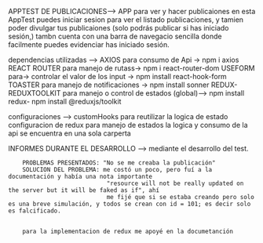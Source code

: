 APPTEST DE PUBLICACIONES-->  APP para ver y hacer publicaiones en esta AppTest puedes iniciar sesion para ver el listado publicaciones,   y                            tamien poder divulgar tus publicaiones (solo podrás publicar si has iniciado sesión,)
                             tambn cuenta con una barra de navegacio sencilla donde facilmente puedes evidenciar has iniciado sesión.


dependencias utilizadas --> AXIOS para consumo de Api -> npm i axios
                            REACT ROUTER para manejo de rutass-> npm i react-router-dom
                            USEFORM para-> controlar el valor de los input -> npm install react-hook-form
                            TOASTER para manejo de notificaciones -> npm install sonner 
                            REDUX- REDUXTOOLKIT para manejo o control de estados (global)--> npm install redux- npm install @reduxjs/toolkit


configuraciones --> customHooks para reutilizar la logica de estado
                    configuracion de redux para manejo de estados
                    la logica y consumo de la api se encuentra en una sola carperta 




INFORMES DURANTE EL DESARROLLO --> mediante el desarrollo del test.

        PROBLEMAS PRESENTADOS: "No se me creaba la publicación"
        SOLUCION DEL PROBLEMA: me costó un poco, pero fuí a la documentación y había una nota importante
                                "resource will not be really updated on the server but it will be faked as if", ahí 
                                me fijé que si se estaba creando pero solo es una breve simulación, y todos se crean con id = 101; es decir solo es falcificado.


        para la implementacion de redux me apoyé en la documetanción
